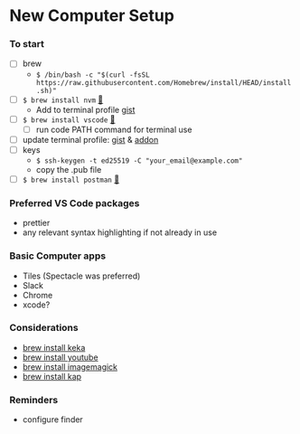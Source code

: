 # New Computer Setup

### To start

- [ ] brew
  - `$ /bin/bash -c "$(curl -fsSL https://raw.githubusercontent.com/Homebrew/install/HEAD/install.sh)"`
- [ ] `$ brew install nvm` [🔗](https://formulae.brew.sh/formula/nvm)
  - Add to terminal profile [gist](https://gist.github.com/cunnellp5/de6fdd57897db6ec780f64c5e69bf560)
- [ ] `$ brew install vscode` [🔗](https://formulae.brew.sh/cask/visual-studio-code)
  - [ ] run code PATH command for terminal use
- [ ] update terminal profile: [gist](https://gist.github.com/cunnellp5/d27445da7f8be31e02731a0c7b51a000) & [addon](https://gist.github.com/cunnellp5/46658f1706353a0284d4f430387cf125)
- [ ] keys
  - `$ ssh-keygen -t ed25519 -C "your_email@example.com"`
  - copy the .pub file
- [ ] `$ brew install postman` [🔗](https://formulae.brew.sh/cask/postman)

### Preferred VS Code packages

- prettier
- any relevant syntax highlighting if not already in use

### Basic Computer apps

- Tiles (Spectacle was preferred)
- Slack
- Chrome
- xcode?

### Considerations

- [brew install keka](https://formulae.brew.sh/cask/keka)
- [brew install youtube](https://formulae.brew.sh/cask/youtube-to-mp3)
- [brew install imagemagick](https://formulae.brew.sh/formula/imagemagick)
- [brew install kap](https://formulae.brew.sh/cask/kap)

### Reminders

- configure finder
